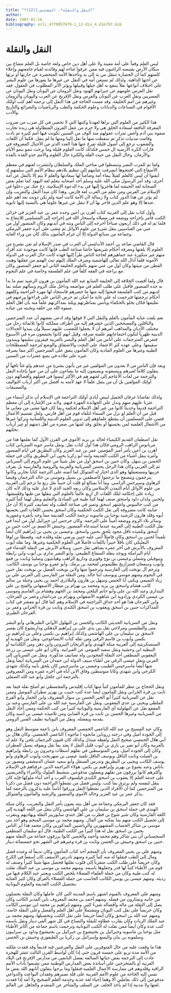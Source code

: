 ```yaml
---
title: "*النقل والنقلة*. المقتبس 1(12)"
author: 
date: 1907-01-16
bibliography: oclc_4770057679-i_12-div_4.d1e797.bib
---
```




#  النقل والنقلة 


 ليس العلم وقفاً على أمة معينة ولا على أهل دين خاص ولغة خاصة بل العلم مشاع بين سكان الأرض يقتبسه الراغبون فيه ممن عرفوا غناءه لهم وفائدته لقيام جامعتهم وإعلاء كلمتهم كما أن الحضارة تنتقل من يد إلى يد وتأخذها الأمة المتحضرة عن جارتها أو ترثها عن أختها الذاهبة. ولذلك لم تستغن أمة في النقل عن غيرها ما يعوزها من علوم البشر على اختلاف أنواعها نقلاً ينتفع به أهل جيلها وقبيلها ويؤثر الأثر المطلوب في العقول. فقد نقل الفرس علومهم عن جيرانهم الهنود ونقل الرومان عن اليونان ونقل اليونان عن المصريين ونقل العرب عن اليونان والفرس ونقل الإفرنج عن العرب واليونان والرومان وغيرهم من أمم الخليقة. وقد مست الحاجة في هذا النقل إلى ترجمة أهم كتب أولئك الأقوام في الصناعات والديانات وعلوم الحكمة والطب والرياضيات والشرائع والتاريخ والأدب. 

 هذا الكثير من العلوم التي نراها لعهدنا وكتبها التي لا تحصى في كل ضرب من ضروب المعرفة النافعة لسعادة الخلق هي ولا جرم من عمل القرون المتطاولة هي زبدة تجارب صفوة بني آدم وأغض ثمرات عقولهم منذ ألوف من السنين تكونت فيها أمم كثيرة ثم بادت وقامت مدنيات تذكر ثم سقطت منها ما نقل إلينا ومنها ما لم ينقل. فكما أن اللغات والشعوب ترجع إلى أصول قليلة تفرع عنها هذا العدد الدثر من الأجيال المعروفة في قارات الكرة الأرضية ال  خمس  فكذلك كانت العلوم   قليلة وما برحت تنمو بنمو الأيام والأزمان. وحال النقل من حيث القلة والكثرة حال العلوم والأمم حذو القذة بالقذة. 

 ولما تم للعرب النصر وتبسطوا في مناحي الملك والسلطان وانتشرت لغتهم في معظم الأصقاع التي افتتحوها انصرفت عنايتهم إلى تنظيم بلادهم بنظام الأمم التي سلفتهم إذ أيقنوا أن ليس كالعلم كفيلاً ببقاء أمة وضامناً لها سعادتها والعلم لا يتم إلا بالنقل عن أمة أخرى. وقد أمر الرسول صلى الله عليه وسلم  أحد  أصحابه بتعلم لغة اليهود كما تعلم بعض الصحابة لغة الحبشة لما هاجروا إليها في بدء الدعوة الإسلامية. دع عنك من دخلوا في الإسلام من الفرس ومن تعلم من العرب لغة فارس. وهذا كان مبدأ النقل والتعريب وإن لم يؤثر عن هذا الدور كتاب ولا رسالة لأن الأمة كانت أمية ولم تكن دونت بعد أهم علم عندها إلا وهو علم الدين فأحر بها أن لا تنقل عن غيرها علوماً هي بالنسبة إليها ثانوية. 

 وأول كتاب نقل إلى العربية كتاب أهرن بن أعين وجده عمر بن عبد العزيز في خزائن   الكتب فأمر بإخراجه ووضعه في مصلاه واستخار الله في إخراجه إلى المسلمين للانتفاع به فلما تم له في ذلك  أربعون  صباحاً أخرجه إلى الناس وبثه في أيديهم وكان المنصور أول من عني من العباسيين بنقل شيءٍ من علوم الأوائل ثم مشى على أثره جعفر البرمكي وجماعة من صنائع الدولة إلا أن غرام المأمون بذلك كان من وراء الغاية. 

 قال القاضي صاعد بن أحمد الأندلسي أن العرب في صدر الإسلام لم تعن بشيءٍ من العلوم إلا بلغتها ومعرفة أحكام شريعتها حاشا صناعة الطب فإنها كانت موجودة عند أفراد منهم غير منكورة عند جماهيرهم لحاجة الناس طراً إليها فهذه كانت حال العرب في الدولة الأموية فلما أدال الله تعالى للهاشمية وصرف الملك   إليهم ثبت الهمم من غفلتها وهبت الفطن من ميتتها وكان أول من عني منهم بالعلوم الخليفة الثاني أبو جعفر المنصور وكان مع براعته في الفقه كلفاً في علم الفلسفة وخاصة في علم النجوم. 

 قال ولما أفضت الخلافة إلى الخليفة السابع عبد الله المأمون بن هرون الرشيد تمم ما بدأ به جده المنصور فأقبل على طلب العلم في مواضعه وداخل ملك الروم وسألهم صلته بما لديهم من كتب الفلسفة فبعثوا إليه منها ما حضرهم فاستجاد لها مهرة التراجمة وكلفهم أحكام ترجمتها فترجمت له على غاية ما أمكن ثم حرض الناس على قراءتها ورغبهم في تعليمها فكان يخلو بالحكماء ويأنس بمناظرتهم ويلتذ بمذاكرتهم علماً منه بأن أهل العلم صفوة الله من خلقه ونخبته من عباده. 

 نعم بلغت عناية المأمون بالعلم والنقل التي لا فوقها وقد ادعى بعضهم أن عدد المترجمين والناقلين والمصححين الذين حشرهم إليه من أطراف مملكته كانوا  ثلاثمائة  رجل من مختلف الأديان والمذاهب أمرهم أن لا يجعلوا للتعصب عليهم سبيلاً وإن ينبذوا الجدالات الدينية ظهرياً لتكون اجتماعاتهم علمية صرفة. وقيل أنهم كانوا يجتمعون مرة في الأسبوع فتعرض المترجمات على أناس من أهل العلم والبصر بالعربية فيقرون سليمها وينبذون سقيمها. وعلى عهده كثر الاعتماد على النحت والاشتقاق والوضع لترجمة المصطلحات الطبية وغيرها من العلوم المادية وكان المأمون ينفق على المترجمين أكثر مما يصرفه غيره على ملاذه في بضع عشرات من السنين. 

 وبعد فإن الناس من لا يعدون من المؤلفين غير من يأتون بشيءٍ من عندهم ولو غثاً تافهاً   أو ينقلون كلاماً لغيرهم وينسقونه ويضيفون إليه ما يشاءون على أن من عنوا بإجادة النقل والترجمة من لغات الأعاجم إلى لغتهم هم في الأكثر ليسوا في فضلهم وأفضالهم دون أولئك المؤلفين بل أن من ينقل علماً لا عهد لأمته به أفضل   من أكثر أرباب التواليف والمصنفات. 

 ولذلك تقاضانا عرفان الجميل لبيض أيادي أولئك التراجمة في الإسلام أن نذكر أسماء من عثرنا عليهم منهم وندل على الجهابذة المهرة فيهم. ولابد من الإشارة إلى أن معظم التراجمة قديماً وحديثاً كانوا من غير أهل الإسلام لحكمة ربما كان فيها معنى من معاني ما قبل من أن العلم لو نزل من السماء لتلقاه قوم من أهل فارس. ولعل تقسيم الأعمال قضى على المسلمين أن ينقطع علماؤهم إلى تدوين العلوم الدينية واللسانية وتركوا غيرها من الأشغال العلمية لمن يحسنها أو يخلق وقد لقنها من صغره من أهل ذمتهم أو غير أرباب نحلتهم. 

 نقل اصطفان القديم الكيمياء لخالد بن يزيد الأموي في القرن الأول كما تعلمها هذا من مريانوس الراهب الرومي فكان هذا أول كتاب نقل. ونقل ماسر جويه السرياني كتاب أهرن بن أعين بأمر أمير المؤمنين عمر بن عبد العزيز وكان البطريق في أيام المنصور وأمره بنقل أشياء من الكتب القديمة وابنه أبو زكريا يحيى ابن البطريق وكان في جملة الحسن بن سهل. وكان حنين بن اسحق أول من نقل شيئاً من علوم الروم إلى السرياني ثم إلى العربي وكان هذا الرجل يحسن السريانية والعربية والرومية والفارسية بل يعرف غريبها ومستعملها وهو الذي اختار له المتوكل لما أتمنه على الترجمة كتاباً نحارير وكانوا يترجمون ويتصفح ما ترجموا كاصطفين بن بسيل وموسى بن خالد الترجمان وقيضا الرهاوي وسيرجس الراسي. وما أنا بمبالغ لو قلت أن حنيناً نقل ربع ما ترجم إلى العربية من علوم الأوائل أيام التمدن الإسلامي وكان ربعه الجيد الذي لا غبار عليه وذلك لأنه كان زيادة على إحكامه لتلك اللغات ال  أربع  عالماً بالعلوم التي ينقلها من طبها وفلسفتها. ولحنين   ولدان داود واسحق صنف لهما كتباً طبية في المبادئ والتعليم ونقل لهما كتباً كثيرة من كتب جالينوس واشتهر اسحق وتميز في صناعة الطب وله تصانيف كثيرة إلا أن جل عنايته كانت مصروفة إلى نقل الكتب الحكمية وكان اسحق يحسن اللغات التي يحسنها أبوه وقلد هارون الرشيد يوحنا بن ماسويه ترجمة الكتب القديمة مما وجد بأنقرة وعمورية   وسائر بلاد الروم ووضعه أميناً على الترجمة. وكان جرجس ابن جبرائيل أول من ابتدأ في نقل الكتب الطبية إلى العربية عندما استدعاه المنصور. وحبيش الأعسم بن أخت حنين بن اسحق وتلميذه ناقل مجود يلحق بحنين واسحق. وعيسى بن يحيى بن إبراهيم كان أيضاً تلميذاً لحنين بن اسحق وكان فاضلاً أثنى عليه حنين ورضي نقله وقلده فيه. وقسطا بن لوقا البعلبكي كان ناقلاً خبيراً باللغات فاضلاً في العلوم الحكمية وغيرها. وما نقله أيوب المعروف بالأبرش في آخر عمره يضاهي نقل حنين. وسلام الأبرش من النقلة القدماء في أيام البرامكة ويوجد بنقله السماع الطبيعي. وأبو النصر بداري بن أيوب وابن رابطة وتيوفبلي وشملي وعيسى بن نوح وقويري وداريع الراهب وهيابثيون وصليبا وثابت بن قمع وأيوب وسمعان فسرازيج بطليموس لمحمد بن برمك. وأبو عمرو يوحنا بن يوسف الكاتب. وترجم آل نوبخت إلى الفارسية وترجموا منها ولابن نوبخت الفضل بن نوبخت نقل حنين في النجوم ومنهم موسى ويوسف ابنا خالد. ومن النقلة من الفارسي إلى العربي علي بن زياد التميمي ويكنى أبا الحسن وسهل بن هارون والبلاذري أحمد بن يحيى وجبلة بن سالم كاتب هشام واسحق بن يزيد ومحمد بن بهرام بن ميطار الأصفهاني والفتح بن علي البنداري وعبد الله بن علي وأبو حاتم البلخي ومحمد بن الجهم وهشام بن القاسم وموسى بن عيسى الكردي وزادوية ابن شاهويه الأصفهاني وبهرام بن مرداشان وعمر بن الفرخان. وابن الفرخان هذا   هو  أحد  حذاق التراجمة في الإسلام وهم كما قال أبو معشر في كتاب المذاكرات حنين بن اسحق ويعقوب بن اسحق الكندي وثابت بن قرة الحراني وعمر بن الفرخان الطبري. 

 ونقل من السريانية الحديثي الكاتب والحسن بن البهلول الأواني الطبرهاني وأبو البشر متى والتفليسي ومرلاحي نقل بين يدي علي بن إبراهيم الدهكي وداريشوع كان يفسر لاسحق بن سليمان بن علي الهاشمي وكذلك إبراهيم بن بكسن وعلي بن إبراهيم بن بكسن وأيوب بن قاسم الرقي ومن نقله كتاب الايساغوجي. ونقل من الهندية أو السنسكريتية إلى العربية منكة الهندي وأبو الريحان البيروني وابن دهن ومن الكلدانية أو النبطية ابن وحشية ونقل سعيد الفيومي عن العبرانية. وكان أبو علي عيسى بن زرعة اليعقوبي المنطقي  أحد  النقلة المجودين وله تصانيف مذكورة. ونقل من السرياني إلى العربي ونقل عيسى الرقي من   أطباء سيف الدولة ابن حمدان من السريانية أيضاً ونقل منها أيضاً ماسرجيس الطبيب وعيسى بن ماسرجيس كان يلحق بأبيه وكذلك شهدي الكرخي وابن شهدي وكانا متوسطين وفاق الابن أباه في آخره عمره ومن المعروفين بالترجمة ابن جلجل وأبو عبد الله الصقلي. 

 ونقل الحجاج بن مطر للمأمون كتباً منها كتاب إقليدس والمجسطي ثم أصلح نقله فيما بعد ثابت بن قرة الحراني ونقل للمأمون أيضاً عدة كتب حبيب بن بهريز مطران الموصل وممن نقل عن السريانية كثيراً أبو الخير الحسن بن سوار المعروف وابن الخمار وأبو الفرج الملطي ويحيى بن عدي اليعقوبي. ونقل عن الفارسية عبد الله بن علي الفارسي وعبد بن المقفع نقل عن البهلولية أي الفارسية واليونانية كثيراً من كتب الحكمة وممن أجاد النقل من السريانية وغيرها الحسن بن ثابت بن قرة الصابئ ومن تلاميذه عيسى بن أسيد وكان يقدمه ويفضله. ونقل من اليونانية   نظيف القس الرومي. 

 وكان عبد المسيح بن عبد الله الناعمي الحمصي المعروف بابن ناعمة متوسط النقل وهو إلى الجودة أميل وفي درجته زروبابن مانحوه ( ماجوه ) الناعمي الحمصي. وكان هلال بن أبي هلال الحمصي صحيح النقل ولفظه مبتذل وكذلك كان فثيون الترجمان يلحن ولا علم له بالعربية وكان أبو نصر بن ناري بن أيوب قليل النقل لا يعتد بما نقل ويفوقه بسيل المطران وكان إلى الجودة أميل. ومن المتوسطين في نقلهم أسطاث وحيرون بن رابطة وإبراهيم بن الصلت وثابت الناقل ويوسف الناقل تلميذ عيسى بن صهربخت وأيوب الرهاوي وأبو يوسف الكاتب ويحيى بن البطريق وتدرس السنقل وأبو سعيد عثمان الدمشقي ومصور بن باناس وعبد يشوع بن بهريز وإبراهيم بن بكس. هؤلاء التراجمة الذين عرفناهم في الإسلام وأكثرهم كانوا يرزقون من نقلهم ويعملون مدفوعين بتنشيط الملوك والأمراء والحريصين على خدمة العلم إلا يعقوب بن اسحق الكندي فيلسوف العرب و  أحد  أبناء ملوكها فإنه كان ينقل لنفسه ولم يرتزق بما كتب. وليس فضل من نشطوا التراجمة دون فضل من ذكرنا من المترجمين كما أن الأفراد الذين نشطوا النقل ورزقوا أناساً عليه يذكرون بالرحمة كما يذكر عمر بن عبد العزيز وخالد الأموي والمنصور والرشيد والمأمون والمتوكل. 

 فقد كان جعفر البرمكي وجماعة من أهل بيته يعنون بأمر النقل والتعريب. وكان منكة   الهندي في جملة اسحق بن سليمان بن علي الهاشمي وكان ينقل من اللغة الهندية إلى اللغة الفارسية وكان شير شوع بن قطرب من أهل جندي سابوريبر النقلة ويهاديهم ويتقرب إلى تحصيل الكتب منهم بما يمكنه من المال. ومنهم محمد بن موسى المنجم وهو  أحد  بني موسى بن شاكر الحساب المشهورين والرياضيين   المذكورين وكان محمد هذا أبر الناس بحنين بن اسحق نقل له هذا كثيراً من الكتب الطبية. قال أبو سليمان المنطقي السجستاني أن بني شاكر وهم محمد وأحمد والحسن كانوا يرزقون جماعة من النقلة منهم حنين بن اسحق وحبيش بن الحسن وثابت بن قرة وغيرهم في الشهر نحو  خمسمائة  دينار. 

 ومنهم علي بن يحيى المعروف بأن المنجم  أحد  كتاب المأمون وكان نديماً له وعنده فضل ومال إلى الطب فنقلوا له منه كتباً كثيرة ومنهم تادرس الأسقف كان أسقفاً في الكرخ وكان حريصاً على طلب الكتب متقرباً إلى قلوب نقلتها فحصل منها شيئاً كثيراً وصنف له قوم من الأطباء كتباً لها قدر وجعلوها باسمه. ومنهم محمد بن موسى بن عبد الملك نقلت له كتب طبية وكان من جملة العلماء الفضلاء يلخص الكتب ويعتبر جيد الكلام فيها من رديئه. ومنهم عيسى بن يونس الكاتب الحاسب من جملة الفضلاء بالعراق وكان كثير العناية بتحصيل الكتب القديمة والعلوم اليونانية. 

 ومنهم علي المعروف بالفيوم اشتهر باسم المدينة التي كان عاملها وكان النقلة يحصلون من جانبه ويمتازون من فضله. ومنهم أحمد بن محمد المعروف بابن المدبر الكاتب وكان يصل إلى النقلة من ماله وأفضاله شيءٌ كثير. ومنهم إبراهيم بن محمد ابن موسى الكاتب وكان حريصاً على نقل كتب اليونان ومشتملاً على أهل العلم والفضل وعلى النقلة خاصة. ومنهم عبد الله بن اسحق وكان أيضاً حريصاً على نقل الكتب وتحصيلها. ومنهم محمد بن عبد الملك الزيات وكان يقارب عطاؤه للنقلة والنساخ في كل شهر ألفي دينار ونقل باسمه كتب عدة وكان أيضاً ممن نقلت له الكتب اليونانية وترجمت باسم جماعة من أكابر الأطباء مثل يوحنا بن ماسويه وجبرائيل بن بختيشوع بن جبرائيل بن بختيشوع وداود بن سرابيون   وسلمويه بن بنان واليسع وإسرائيل بن زكريا بن الطيفوري وحبيش بن الحسن. 

 هذا ما وقفت عليه من حال المتوفرين على النقل والمرغبين فيه قديماً وقد فقدت ملكته من الأمة مدة تربو على  خمسة  قرون حتى إذا كان أواسط القرن الثالث  عشر  للهجرة عادت إلى   الترجمة بعض حياتها السالفة بفضل النابغين من مدارس الإفرنج في البلاد العربية أو بالمتخرجين على أساتذة بعض المدارس الوطنية ممن تشبعوا بآداب الأمم الراقية وقلدوهم في ممارسة الأعمال العلمية فنقلوا وما برحوا ينقلون أثابهم الله بعض ما تمس إليه الحاجة من علوم الأمم الغربية على قلة نصيرهم وفقدان البواعث والدواعي مدفوعين إلى ذلك بعاملين ألا وهما إحياء لغة عذبة وخدمة العلم الصحيح ولا أمة إذا فقدت لغتها ولا مدنية إذا لم يأخذ الخلف عن السلف والمتأخر عن المتقدم والجاهل عن العالم. 
